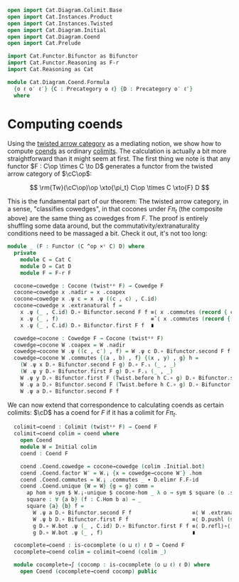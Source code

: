 ```agda
open import Cat.Diagram.Colimit.Base
open import Cat.Instances.Product
open import Cat.Instances.Twisted
open import Cat.Diagram.Initial
open import Cat.Diagram.Coend
open import Cat.Prelude

import Cat.Functor.Bifunctor as Bifunctor
import Cat.Functor.Reasoning as F-r
import Cat.Reasoning as Cat

module Cat.Diagram.Coend.Formula
  {o ℓ o′ ℓ′} {C : Precategory o ℓ} {D : Precategory o′ ℓ′}
  where
```

<!--
```agda
open Cocone-hom
open Cowedge
open Cocone
```
-->

# Computing coends

Using the [twisted arrow category] as a mediating notion, we show how to
compute [coends] as ordinary [colimits]. The calculation is actually a
bit more straightforward than it might seem at first. The first thing we
note is that any functor $F : C\op \times C \to D$ generates a functor
from the twisted arrow category of $\cC\op$:

$$
\rm{Tw}(\cC\op)\op \xto{\pi_t} C\op \times C \xto{F} D
$$

[twisted arrow category]: Cat.Instances.Twisted.html
[coends]: Cat.Diagram.Coend.html
[colimits]: Cat.Diagram.Colimit.Base.html

This is the fundamental part of our theorem: The twisted arrow category,
in a sense, "classifies cowedges", in that cocones under $F\pi_t$ (the
composite above) are the same thing as cowedges from $F$. The proof is
entirely shuffling some data around, but the
commutativity/extranaturality conditions need to be massaged a bit.
Check it out, it's not too long:

```agda
module _ (F : Functor (C ^op ×ᶜ C) D) where
  private
    module C = Cat C
    module D = Cat D
    module F = F-r F

  cocone→cowedge : Cocone (twistᵒᵖ F) → Cowedge F
  cocone→cowedge x .nadir = x .coapex
  cocone→cowedge x .ψ c = x .ψ ((c , c) , C.id)
  cocone→cowedge x .extranatural f =
    x .ψ (_ , C.id) D.∘ Bifunctor.second F f ≡⟨ x .commutes (record { commutes = C.eliml (C.idl C.id) }) ⟩
    x .ψ (_ , f)                             ≡˘⟨ x .commutes (record { commutes = C.cancelr (C.idl C.id) }) ⟩
    x .ψ (_ , C.id) D.∘ Bifunctor.first F f  ∎

  cowedge→cocone : Cowedge F → Cocone (twistᵒᵖ F)
  cowedge→cocone W .coapex = W .nadir
  cowedge→cocone W .ψ ((c , c′) , f) = W .ψ c D.∘ Bifunctor.second F f
  cowedge→cocone W .commutes {(a , b) , f} {(x , y) , g} h =
    (W .ψ x D.∘ Bifunctor.second F g) D.∘ F.₁ (_ , _)                                           ≡⟨ W .extranatural g D.⟩∘⟨refl ⟩
    (W .ψ y D.∘ Bifunctor.first F g) D.∘ F.₁ (_ , _)                                            ≡⟨ D.pullr (F.weave (Σ-pathp (C.introl refl) refl)) ⟩
    W .ψ y D.∘ Bifunctor.first F (Twist.before h C.∘ g) D.∘ Bifunctor.second F (Twist.after h)  ≡⟨ D.extendl (sym (W .extranatural _)) ⟩
    W .ψ a D.∘ Bifunctor.second F (Twist.before h C.∘ g) D.∘ Bifunctor.second F (Twist.after h) ≡⟨ D.refl⟩∘⟨ sym (Bifunctor.second∘second F) ∙ ap (Bifunctor.second F) (h .Twist.commutes) ⟩
    W .ψ a D.∘ Bifunctor.second F f                                                             ∎
```

We can now extend that correspondence to calculating coends as certain
colimits: $\cD$ has a coend for $F$ if it has a colimit for $F\pi_t$.

```agda
  colimit→coend : Colimit (twistᵒᵖ F) → Coend F
  colimit→coend colim = coend where
    open Coend
    module W = Initial colim
    coend : Coend F

    coend .Coend.cowedge = cocone→cowedge (colim .Initial.bot)
    coend .Coend.factor W′ = W.¡ {x = cowedge→cocone W′} .hom
    coend .Coend.commutes = W.¡ .commutes _ ∙ D.elimr F.F-id
    coend .Coend.unique {W = W} {g = g} comm =
      ap hom ⊙ sym $ W.¡-unique $ cocone-hom _ λ o → sym $ square (o .snd) where
      square : ∀ {a b} (f : C.Hom b a) → _
      square {a} {b} f =
        W .ψ a D.∘ Bifunctor.second F f                   ≡⟨ W .extranatural f ⟩
        W .ψ b D.∘ Bifunctor.first F f                    ≡⟨ D.pushl (sym comm) ⟩
        g D.∘ W.bot .ψ (_ , C.id) D.∘ Bifunctor.first F f ≡⟨ D.refl⟩∘⟨ W.bot .commutes (record { before = f ; after = C.id ; commutes = C.cancelr (C.idl _) }) ⟩
        g D.∘ W.bot .ψ (_ , f)                            ∎

  cocomplete→coend : is-cocomplete (o ⊔ ℓ) ℓ D → Coend F
  cocomplete→coend colim = colimit→coend (colim _)

  module cocomplete→∫ (cocomp : is-cocomplete (o ⊔ ℓ) ℓ D) where
    open Coend (cocomplete→coend cocomp) public
```
